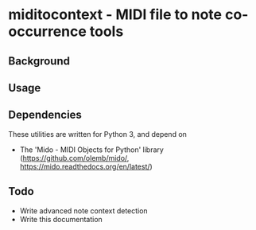 # miditocontext - MIDI file to note co-occurrence tools

## Background

## Usage

## Dependencies

These utilities are written for Python 3, and depend on
  * The 'Mido - MIDI Objects for Python' library
    (https://github.com/olemb/mido/, https://mido.readthedocs.org/en/latest/)

## Todo

  * Write advanced note context detection
  * Write this documentation
